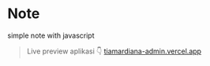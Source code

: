 # Note
simple note with javascript
> Live preview aplikasi 👇
<a href="https://main-tiamardiana-admin.vercel.app/">tiamardiana-admin.vercel.app</a>

